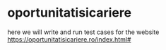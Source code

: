 # oportunitatisicariere
here we will write and run test cases for  the website https://oportunitatisicariere.ro/index.html#
